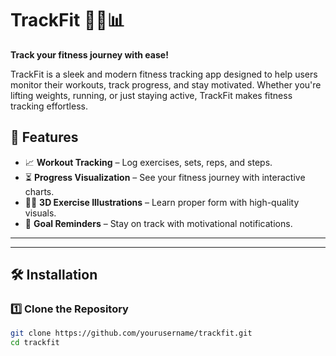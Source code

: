 # TrackFit 🏋️‍♂️📊  
**Track your fitness journey with ease!**  

TrackFit is a sleek and modern fitness tracking app designed to help users monitor their workouts, track progress, and stay motivated. Whether you're lifting weights, running, or just staying active, TrackFit makes fitness tracking effortless.

## 🚀 Features  
- 📈 **Workout Tracking** – Log exercises, sets, reps, and steps.  
- ⏳ **Progress Visualization** – See your fitness journey with interactive charts.  
- 🏃‍♂️ **3D Exercise Illustrations** – Learn proper form with high-quality visuals.  
- 🔔 **Goal Reminders** – Stay on track with motivational notifications.  

---

---

## 🛠 Installation  

### **1️⃣ Clone the Repository**  
```bash
git clone https://github.com/yourusername/trackfit.git
cd trackfit
